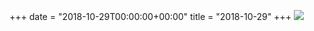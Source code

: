+++
date = "2018-10-29T00:00:00+00:00"
title = "2018-10-29"
+++
<img class="img-fluid" src="/2018-10-29.jpg" />
